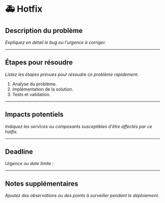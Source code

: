 # 🚑 Hotfix

## Description du problème

_Expliquez en détail le bug ou l'urgence à corriger._

---

## Étapes pour résoudre

_Listez les étapes prévues pour résoudre ce problème rapidement._

1. Analyse du problème.
2. Implémentation de la solution.
3. Tests et validation.

---

## Impacts potentiels

_Indiquez les services ou composants susceptibles d'être affectés par ce hotfix._

---

## Deadline

_Urgence ou date limite :_

---

## Notes supplémentaires

_Ajoutez des observations ou des points à surveiller pendant le déploiement._
